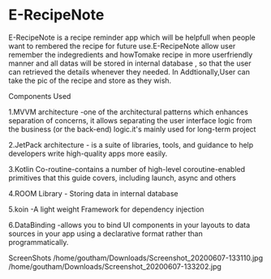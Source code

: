# E-RecipeNote
E-RecipeNote is a recipe reminder app  which will be helpfull when people want to rembered the recipe for future use.E-RecipeNote allow user remember the indegredients and howTomake  recipe in more userfriendly manner and all datas will be stored in internal database , so that the user can retrieved  the details whenever they needed. In Addtionally,User can take the pic of the recipe and store as they wish.

Components Used

1.MVVM architecture -one of the architectural patterns which enhances separation of concerns, it allows separating the user interface logic from the business (or the back-end) logic.it's mainly used for long-term project

2.JetPack architecture - is a suite of libraries, tools, and guidance to help developers write high-quality apps more easily.

3.Kotlin Co-routine-contains a number of high-level coroutine-enabled primitives that this guide covers, including launch, async and others

4.ROOM Library -  Storing data in internal database 

5.koin -A light weight Framework for dependency injection

6.DataBinding -allows you to bind UI components in your layouts to data sources in your app using a declarative format rather than programmatically.

ScreenShots
/home/goutham/Downloads/Screenshot_20200607-133110.jpg
/home/goutham/Downloads/Screenshot_20200607-133202.jpg

